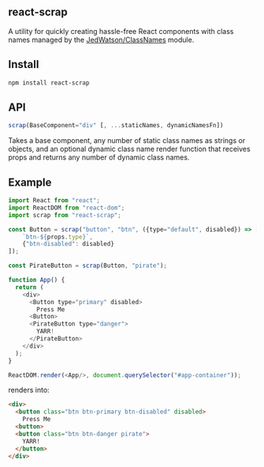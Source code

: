 ## react-scrap

A utility for quickly creating hassle-free React components with class names managed by the [JedWatson/ClassNames](https://github.com/JedWatson/classnames) module.

## Install

```bash
npm install react-scrap
```

## API

```js
scrap(BaseComponent="div" [, ...staticNames, dynamicNamesFn])
```

Takes a base component, any number of static class names as strings or objects, and an optional dynamic class name render function that receives props and returns any number of dynamic class names.

## Example

```javascript
import React from "react";
import ReactDOM from "react-dom";
import scrap from "react-scrap";

const Button = scrap("button", "btn", ({type="default", disabled}) => [
	`btn-${props.type}`,
    {"btn-disabled": disabled}
]);

const PirateButton = scrap(Button, "pirate");

function App() {
  return (
  	<div>
  	  <Button type="primary" disabled>
	    Press Me
  	  <Button>
      <PirateButton type="danger">
      	YARR!
      </PirateButton>
    </div>
  );
}

ReactDOM.render(<App/>, document.querySelector("#app-container"));
```

renders into:

```html
<div>
  <button class="btn btn-primary btn-disabled" disabled>
    Press Me
  <button>
  <button class="btn btn-danger pirate">
    YARR!
  </button>
</div>

```
